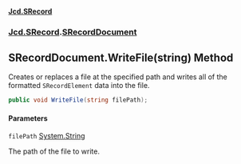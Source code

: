 #### [Jcd.SRecord](index.md 'index')
### [Jcd.SRecord](Jcd.SRecord.md 'Jcd.SRecord').[SRecordDocument](Jcd.SRecord.SRecordDocument.md 'Jcd.SRecord.SRecordDocument')

## SRecordDocument.WriteFile(string) Method

Creates or replaces a file at the specified path and writes all of the formatted `SRecordElement` data into the file.

```csharp
public void WriteFile(string filePath);
```
#### Parameters

<a name='Jcd.SRecord.SRecordDocument.WriteFile(string).filePath'></a>

`filePath` [System.String](https://docs.microsoft.com/en-us/dotnet/api/System.String 'System.String')

The path of the file to write.